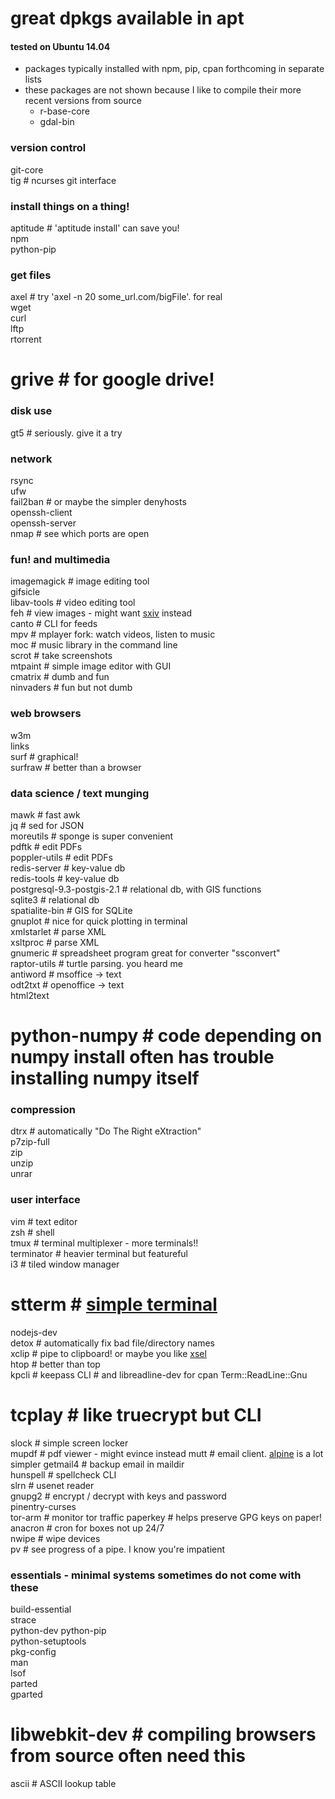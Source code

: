 # great dpkgs available in apt  
#### tested on Ubuntu 14.04  

* packages typically installed with npm, pip, cpan forthcoming in separate lists  
* these packages are not shown because I like to compile their more recent versions from source
  * r-base-core
  * gdal-bin

### version control    
git-core     
tig # ncurses git interface    

### install things on a thing!    
aptitude # 'aptitude install' can save you!    
npm    
python-pip  

### get files    
axel # try 'axel -n 20 some_url.com/bigFile'. for real    
wget    
curl     
lftp    
rtorrent    
# grive # for google drive!  

### disk use    
gt5 # seriously.  give it a try    

### network    
rsync     
ufw    
fail2ban # or maybe the simpler denyhosts   
openssh-client    
openssh-server    
nmap # see which ports are open    

### fun! and multimedia    
imagemagick # image editing tool    
gifsicle  
libav-tools # video editing tool    
feh # view images - might want [sxiv](https://github.com/muennich/sxiv) instead    
canto # CLI for feeds    
mpv # mplayer fork: watch videos, listen to music  
moc # music library in the command line    
scrot # take screenshots    
mtpaint # simple image editor with GUI    
cmatrix # dumb and fun    
ninvaders # fun but not dumb    

### web browsers    
w3m    
links    
surf # graphical!    
surfraw # better than a browser    

### data science / text munging    
mawk # fast awk    
jq # sed for JSON    
moreutils # sponge is super convenient    
pdftk # edit PDFs    
poppler-utils # edit PDFs    
redis-server # key-value db    
redis-tools # key-value db    
postgresql-9.3-postgis-2.1 # relational db, with GIS functions    
sqlite3 # relational db    
spatialite-bin # GIS for SQLite    
gnuplot # nice for quick plotting in terminal    
xmlstarlet # parse XML    
xsltproc # parse XML    
gnumeric # spreadsheet program great for converter "ssconvert"    
raptor-utils # turtle parsing.  you heard me    
antiword # msoffice -> text    
odt2txt # openoffice -> text    
html2text    
# python-numpy # code depending on numpy install often has trouble installing numpy itself  

### compression    
dtrx # automatically "Do The Right eXtraction"    
p7zip-full     
zip  
unzip     
unrar     

### user interface    
vim # text editor  
zsh # shell  
tmux # terminal multiplexer - more terminals!!   
terminator # heavier terminal but featureful  
i3 # tiled window manager  
# stterm # [simple terminal](http://st.suckless.org/)  
nodejs-dev   
detox # automatically fix bad file/directory names    
xclip # pipe to clipboard! or maybe you like [xsel](https://github.com/kfish/xsel)  
htop # better than top    
kpcli # keepass CLI  # and libreadline-dev for cpan Term::ReadLine::Gnu     
# tcplay # like truecrypt but CLI  
slock # simple screen locker    
mupdf # pdf viewer - might evince instead 
mutt # email client. [alpine](https://en.wikipedia.org/wiki/Alpine_(email_client)) is a lot simpler    
getmail4 # backup email in maildir    
hunspell # spellcheck CLI    
slrn # usenet reader  
gnupg2 # encrypt / decrypt with keys and password    
pinentry-curses  
tor-arm # monitor tor traffic 
paperkey # helps preserve GPG keys on paper! 
anacron # cron for boxes not up 24/7    
nwipe # wipe devices  
pv # see progress of a pipe. I know you're impatient    

### essentials - minimal systems sometimes do not come with these    
build-essential    
strace  
python-dev python-pip  
python-setuptools  
pkg-config  
man    
lsof  
parted  
gparted  
# libwebkit-dev # compiling browsers from source often need this
ascii # ASCII lookup table    
